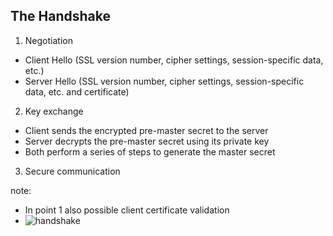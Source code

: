 ## The Handshake

1. Negotiation
  * Client Hello (SSL version number, cipher settings, 
    session-specific data, etc.)
  * Server Hello (SSL version number, cipher settings, 
    session-specific data, etc. and certificate)
2. Key exchange
  * Client sends the encrypted pre-master secret to the server
  * Server decrypts the pre-master secret using its private key
  * Both perform a series of steps to generate the master secret
3. Secure communication

note:
  - In point 1 also possible client certificate validation
  - ![handshake](http://awakenaware.org/wp-content/uploads/2014/04/BasicSSLConnection.jpg)